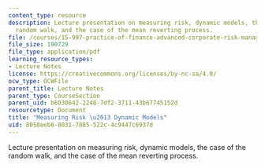 ```yaml
---
content_type: resource
description: Lecture presentation on measuring risk, dynamic models, the case of the
  random walk, and the case of the mean reverting process.
file: /courses/15-997-practice-of-finance-advanced-corporate-risk-management-spring-2009/8058eeb680317885522c4c9447c6937d_MIT15_997s09_lec02_1.pdf
file_size: 190729
file_type: application/pdf
learning_resource_types:
- Lecture Notes
license: https://creativecommons.org/licenses/by-nc-sa/4.0/
ocw_type: OCWFile
parent_title: Lecture Notes
parent_type: CourseSection
parent_uid: b6030642-2248-7df2-3711-43b67745152d
resourcetype: Document
title: "Measuring Risk \u2013 Dynamic Models"
uid: 8058eeb6-8031-7885-522c-4c9447c6937d
---
```

Lecture presentation on measuring risk, dynamic models, the case of the random walk, and the case of the mean reverting process.